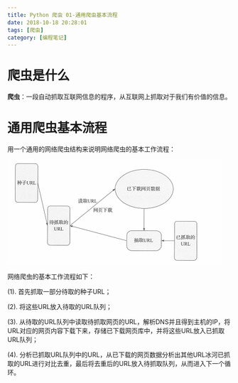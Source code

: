 ```yaml
---
title: Python 爬虫 01-通用爬虫基本流程
date: 2018-10-18 20:28:01
tags: [爬虫]
category: [编程笔记]
---
```


#  爬虫是什么

**爬虫**：一段自动抓取互联网信息的程序，从互联网上抓取对于我们有价值的信息。

#  通用爬虫基本流程

用一个通用的网络爬虫结构来说明网络爬虫的基本工作流程：

![img](images/Python-爬虫-01-通用爬虫结构.assets/clip_image001.png)

网络爬虫的基本工作流程如下：

(1).   首先抓取一部分待取的种子URL；

(2).   将这些URL放入待取的URL队列；

(3).   从待取的URL队列中读取待抓取网页的URL，解析DNS并且得到主机的IP，将URL对应的网页内容下载下来，存储已下载网页库中，并将这些URL放入已抓取URL队列；

(4).   分析已抓取URL队列中的URL，从已下载的网页数据分析出其他URL冰河已抓取的URL进行对比去重，最后将去重后的URL放入待抓取队列，从而进入下一个循环。